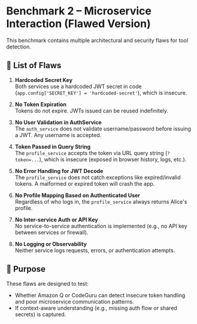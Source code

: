 # Benchmark 2 – Microservice Interaction (Flawed Version)

This benchmark contains multiple architectural and security flaws for tool detection.

## 🔴 List of Flaws

1. **Hardcoded Secret Key**  
   Both services use a hardcoded JWT secret in code (`app.config['SECRET_KEY'] = 'hardcoded-secret'`), which is insecure.

2. **No Token Expiration**  
   Tokens do not expire. JWTs issued can be reused indefinitely.

3. **No User Validation in AuthService**  
   The `auth_service` does not validate username/password before issuing a JWT. Any username is accepted.

4. **Token Passed in Query String**  
   The `profile_service` accepts the token via URL query string (`?token=...`), which is insecure (exposed in browser history, logs, etc.).

5. **No Error Handling for JWT Decode**  
   The `profile_service` does not catch exceptions like expired/invalid tokens. A malformed or expired token will crash the app.

6. **No Profile Mapping Based on Authenticated User**  
   Regardless of who logs in, the `profile_service` always returns Alice's profile.

7. **No Inter-service Auth or API Key**  
   No service-to-service authentication is implemented (e.g., no API key between services or firewall).

8. **No Logging or Observability**  
   Neither service logs requests, errors, or authentication attempts.

## 🧪 Purpose

These flaws are designed to test:
- Whether Amazon Q or CodeGuru can detect insecure token handling and poor microservice communication patterns.
- If context-aware understanding (e.g., missing auth flow or shared secrets) is captured.
